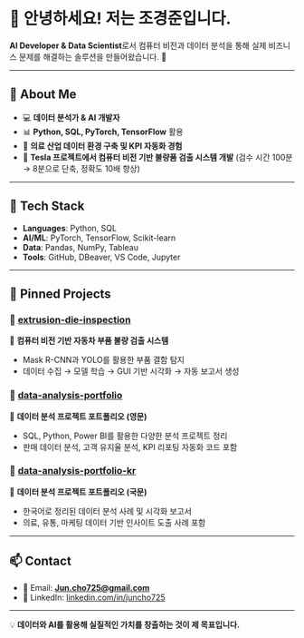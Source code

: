 # 👋 안녕하세요! 저는 조경준입니다.

**AI Developer & Data Scientist**로서 컴퓨터 비전과 데이터 분석을 통해 실제 비즈니스 문제를 해결하는 솔루션을 만들어왔습니다. 🚀

---

## 🔹 About Me
- 💻 **데이터 분석가 & AI 개발자**
- 📊 **Python, SQL, PyTorch, TensorFlow** 활용
- 🏥 **의료 산업 데이터 환경 구축 및 KPI 자동화 경험**
- 🚗 **Tesla 프로젝트에서 컴퓨터 비전 기반 불량품 검출 시스템 개발** (검수 시간 100분 → 8분으로 단축, 정확도 10배 향상)

---

## 🔹 Tech Stack
- **Languages**: Python, SQL
- **AI/ML**: PyTorch, TensorFlow, Scikit-learn
- **Data**: Pandas, NumPy, Tableau
- **Tools**: GitHub, DBeaver, VS Code, Jupyter

---

## 🔹 Pinned Projects

### 📌 [extrusion-die-inspection](https://github.com/juncho725/extrusion-die-inspection)
🔹 **컴퓨터 비전 기반 자동차 부품 불량 검출 시스템**
- Mask R-CNN과 YOLO를 활용한 부품 결함 탐지
- 데이터 수집 → 모델 학습 → GUI 기반 시각화 → 자동 보고서 생성

### 📌 [data-analysis-portfolio](https://github.com/juncho725/data-analysis-portfolio)
🔹 **데이터 분석 프로젝트 포트폴리오 (영문)**
- SQL, Python, Power BI를 활용한 다양한 분석 프로젝트 정리
- 판매 데이터 분석, 고객 유지율 분석, KPI 리포팅 자동화 코드 포함

### 📌 [data-analysis-portfolio-kr](https://github.com/juncho725/data-analysis-portfolio-kr)
🔹 **데이터 분석 프로젝트 포트폴리오 (국문)**
- 한국어로 정리된 데이터 분석 사례 및 시각화 보고서
- 의료, 유통, 마케팅 데이터 기반 인사이트 도출 사례 포함

---

## 📫 Contact
- 📧 Email: **Jun.cho725@gmail.com**
- 🔗 LinkedIn: [linkedin.com/in/juncho725](https://www.linkedin.com/in/jun-cho-8b500a2aa/)

---

💡 **데이터와 AI를 활용해 실질적인 가치를 창출하는 것이 제 목표입니다.**

